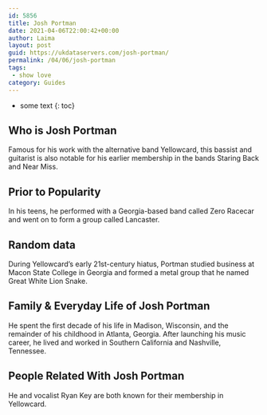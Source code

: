 ```yaml
---
id: 5856
title: Josh Portman
date: 2021-04-06T22:00:42+00:00
author: Laima
layout: post
guid: https://ukdataservers.com/josh-portman/
permalink: /04/06/josh-portman
tags:
 - show love
category: Guides
---
```


* some text
{: toc}


## Who is Josh Portman
                  
                  
                  
Famous for his work with the alternative band Yellowcard, this bassist and guitarist is also notable for his earlier membership in the bands Staring Back and Near Miss.
                  
              
            
              
            
                
                
                
## Prior to Popularity
                  
                  
                  
In his teens, he performed with a Georgia-based band called Zero Racecar and went on to form a group called Lancaster.
                  
              
            
              
            
                
                
                
## Random data
                  
                  
                  
During Yellowcard&#8217;s early 21st-century hiatus, Portman studied business at Macon State College in Georgia and formed a metal group that he named Great White Lion Snake.
                  
              
            
              
            
                
                
                
## Family & Everyday Life of Josh Portman
                  
                  
                  
He spent the first decade of his life in Madison, Wisconsin, and the remainder of his childhood in Atlanta, Georgia. After launching his music career, he lived and worked in Southern California and Nashville, Tennessee.
                  
              
            
              
            
                
                
                
## People Related With Josh Portman
                  
                  
                  
He and vocalist Ryan Key are both known for their membership in Yellowcard.
                  
              
            
              
            
                
              
            
              
              
            
            
              
            
          
          
          